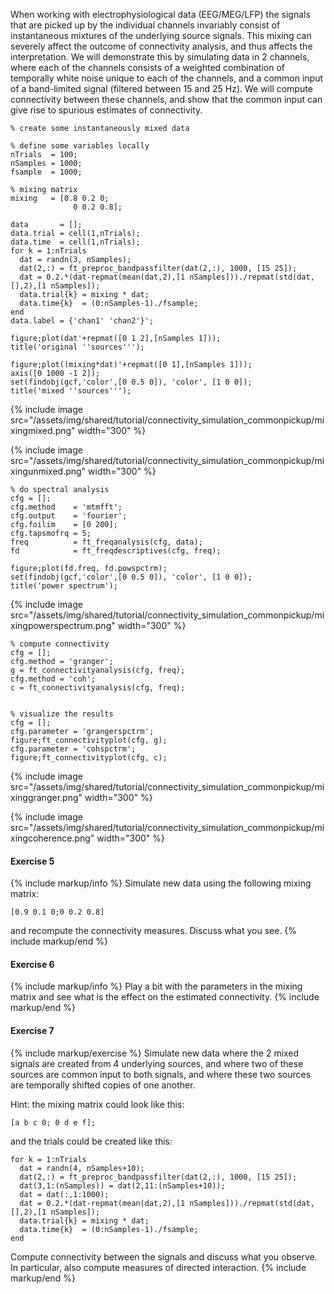 When working with electrophysiological data (EEG/MEG/LFP) the signals that are picked up by the individual channels invariably consist of instantaneous mixtures of the underlying source signals. This mixing can severely affect the outcome of connectivity analysis, and thus affects the interpretation. We will demonstrate this by simulating data in 2 channels, where each of the channels consists of a weighted combination of temporally white noise unique to each of the channels, and a common input of a band-limited signal (filtered between 15 and 25 Hz). We will compute connectivity between these channels, and show that the common input can give rise to spurious estimates of connectivity.

    % create some instantaneously mixed data

    % define some variables locally
    nTrials  = 100;
    nSamples = 1000;
    fsample  = 1000;

    % mixing matrix
    mixing   = [0.8 0.2 0;
                  0 0.2 0.8];

    data       = [];
    data.trial = cell(1,nTrials);
    data.time  = cell(1,nTrials);
    for k = 1:nTrials
      dat = randn(3, nSamples);
      dat(2,:) = ft_preproc_bandpassfilter(dat(2,:), 1000, [15 25]);
      dat = 0.2.*(dat-repmat(mean(dat,2),[1 nSamples]))./repmat(std(dat,[],2),[1 nSamples]);
      data.trial{k} = mixing * dat;
      data.time{k}  = (0:nSamples-1)./fsample;
    end
    data.label = {'chan1' 'chan2'}';

    figure;plot(dat'+repmat([0 1 2],[nSamples 1]));
    title('original ''sources''');

    figure;plot((mixing*dat)'+repmat([0 1],[nSamples 1]));
    axis([0 1000 -1 2]);
    set(findobj(gcf,'color',[0 0.5 0]), 'color', [1 0 0]);
    title('mixed ''sources''');

{% include image src="/assets/img/shared/tutorial/connectivity_simulation_commonpickup/mixingmixed.png" width="300" %}

{% include image src="/assets/img/shared/tutorial/connectivity_simulation_commonpickup/mixingunmixed.png" width="300" %}

    % do spectral analysis
    cfg = [];
    cfg.method    = 'mtmfft';
    cfg.output    = 'fourier';
    cfg.foilim    = [0 200];
    cfg.tapsmofrq = 5;
    freq          = ft_freqanalysis(cfg, data);
    fd            = ft_freqdescriptives(cfg, freq);

    figure;plot(fd.freq, fd.powspctrm);
    set(findobj(gcf,'color',[0 0.5 0]), 'color', [1 0 0]);
    title('power spectrum');

{% include image src="/assets/img/shared/tutorial/connectivity_simulation_commonpickup/mixingpowerspectrum.png" width="300" %}

    % compute connectivity
    cfg = [];
    cfg.method = 'granger';
    g = ft_connectivityanalysis(cfg, freq);
    cfg.method = 'coh';
    c = ft_connectivityanalysis(cfg, freq);


    % visualize the results
    cfg = [];
    cfg.parameter = 'grangerspctrm';
    figure;ft_connectivityplot(cfg, g);
    cfg.parameter = 'cohspctrm';
    figure;ft_connectivityplot(cfg, c);

{% include image src="/assets/img/shared/tutorial/connectivity_simulation_commonpickup/mixinggranger.png" width="300" %}

{% include image src="/assets/img/shared/tutorial/connectivity_simulation_commonpickup/mixingcoherence.png" width="300" %}

#### Exercise 5

{% include markup/info %}
Simulate new data using the following mixing matrix:

    [0.9 0.1 0;0 0.2 0.8]

and recompute the connectivity measures. Discuss what you see.
{% include markup/end %}

#### Exercise 6

{% include markup/info %}
Play a bit with the parameters in the mixing matrix and see what is the effect on the estimated connectivity.
{% include markup/end %}

#### Exercise 7

{% include markup/exercise %}
Simulate new data where the 2 mixed signals are created from 4 underlying sources, and where two of these sources are common input to both signals, and where these two sources are temporally shifted copies of one another.

Hint: the mixing matrix could look like this:

    [a b c 0; 0 d e f];

and the trials could be created like this:

    for k = 1:nTrials
      dat = randn(4, nSamples+10);
      dat(2,:) = ft_preproc_bandpassfilter(dat(2,:), 1000, [15 25]);
      dat(3,1:(nSamples)) = dat(2,11:(nSamples+10));
      dat = dat(:,1:1000);
      dat = 0.2.*(dat-repmat(mean(dat,2),[1 nSamples]))./repmat(std(dat,[],2),[1 nSamples]);
      data.trial{k} = mixing * dat;
      data.time{k}  = (0:nSamples-1)./fsample;
    end

Compute connectivity between the signals and discuss what you observe. In particular, also compute measures of directed interaction.
{% include markup/end %}

